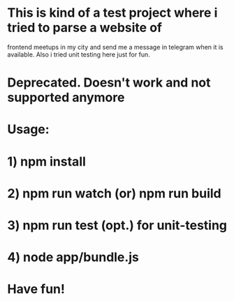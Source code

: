 # This is kind of a test project where i tried to parse a website of
frontend meetups in my city and send me a message in telegram when it is
available. Also i tried unit testing here just for fun.

# Deprecated. Doesn't work and not supported anymore

# Usage:
# 1) npm install
# 2) npm run watch (or) npm run build
# 3) npm run test (opt.) for unit-testing
# 4) node app/bundle.js

# Have fun!
